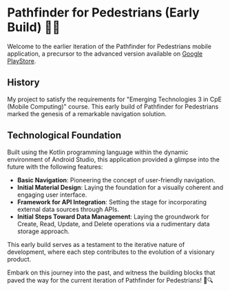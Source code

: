 # Pathfinder for Pedestrians (Early Build) 🚶‍♂️

Welcome to the earlier iteration of the Pathfinder for Pedestrians mobile application, a precursor to the advanced version available on [Google PlayStore](https://play.google.com/store/apps/details?id=com.jovelites.pathfinder).

## History

My project to satisfy the requirements for "Emerging Technologies 3 in CpE (Mobile Computing)" course. This early build of Pathfinder for Pedestrians marked the genesis of a remarkable navigation solution.

## Technological Foundation

Built using the Kotlin programming language within the dynamic environment of Android Studio, this application provided a glimpse into the future with the following features:

- **Basic Navigation**: Pioneering the concept of user-friendly navigation.
- **Initial Material Design**: Laying the foundation for a visually coherent and engaging user interface.
- **Framework for API Integration**: Setting the stage for incorporating external data sources through APIs.
- **Initial Steps Toward Data Management**: Laying the groundwork for Create, Read, Update, and Delete operations via a rudimentary data storage approach.

This early build serves as a testament to the iterative nature of development, where each step contributes to the evolution of a visionary product.

Embark on this journey into the past, and witness the building blocks that paved the way for the current iteration of Pathfinder for Pedestrians! 🚀🔍

